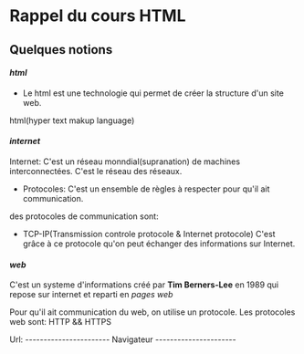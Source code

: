 # Rappel du cours HTML

## Quelques notions

#### *html*
- Le html est une technologie qui permet de créer la structure d'un site web.

html(hyper text makup language)

#### *internet*
Internet: C'est un réseau monndial(supranation) de machines interconnectées. C'est le réseau des réseaux.

- Protocoles: C'est un ensemble de règles à respecter pour qu'il ait communication.

des protocoles de communication sont:
- TCP-IP(Transmission controle protocole & Internet protocole) C'est grâce à ce protocole qu'on peut échanger des informations sur Internet.

#### *web*

C'est un systeme d'informations créé par **Tim Berners-Lee** en 1989 qui repose sur internet et reparti en *pages web*

Pour qu'il ait communication du web, on utilise un protocole. Les protocoles web sont: HTTP && HTTPS

Url: -----------------------
Navigateur ----------------------
